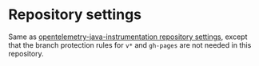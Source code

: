 # Repository settings

Same as [opentelemetry-java-instrumentation repository settings](https://github.com/open-telemetry/opentelemetry-java-instrumentation/blob/main/docs/contributing/repository-settings.md#repository-settings),
except that the branch protection rules for `v*` and `gh-pages` are not needed in this repository.
